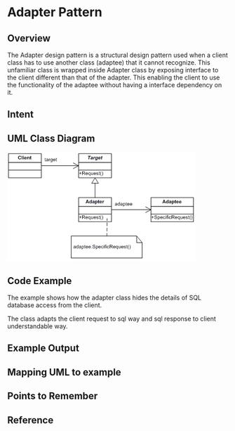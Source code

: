 # Adapter Pattern

## Overview
The Adapter design pattern is a structural design pattern used when a client class has to use another class (adaptee) that it cannot recognize. 
This unfamiliar class is wrapped inside Adapter class by exposing interface to the client different than that of the adapter. 
This enabling the client to use the functionality of the adaptee without having a interface dependency on it.

## Intent


## UML Class Diagram
![plot](./adapter.png)


## Code Example
The example shows how the adapter class hides the details of SQL database access from the client. 

The class adapts the client request to sql way and sql response to client understandable way. 

## Example Output 

## Mapping UML to example 


## Points to Remember

## Reference 
